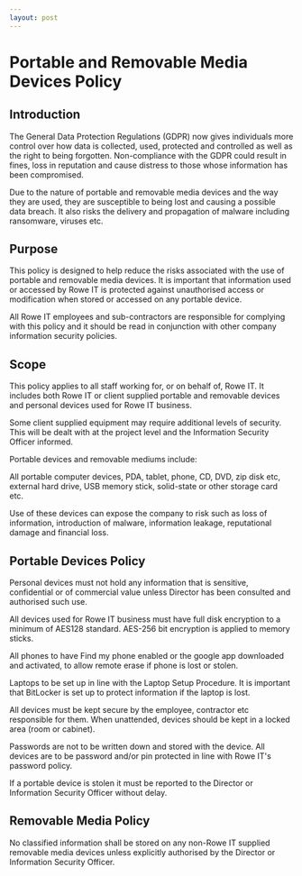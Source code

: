 ```yaml
---
layout: post
---
```


# Portable and Removable Media Devices Policy

## Introduction

The General Data Protection Regulations (GDPR) now gives individuals more control over how data is collected, used, protected and controlled as well as the right to being forgotten. Non-compliance with the GDPR could result in fines, loss in reputation and cause distress to those whose information has been compromised. 

Due to the nature of portable and removable media devices and the way they are used, they are susceptible to being lost and causing a possible data breach. It also risks the delivery and propagation of malware including ransomware, viruses etc. 

## Purpose

This policy is designed to help reduce the risks associated with the use of portable and removable media devices. It is important that information used or accessed by Rowe IT is protected against unauthorised access or modification when stored or accessed on any portable device.  

All Rowe IT employees and sub-contractors are responsible for complying with this policy and it should be read in conjunction with other company information security policies. 

## Scope

This policy applies to all staff working for, or on behalf of, Rowe IT. It includes both Rowe IT or client supplied portable and removable devices and personal devices used for Rowe IT business. 

Some client supplied equipment may require additional levels of security. This will be dealt with at the project level and the Information Security Officer informed. 

Portable devices and removable mediums include: 

All portable computer devices, PDA, tablet, phone, CD, DVD, zip disk etc, external hard drive, USB memory stick, solid-state or other storage card etc. 

Use of these devices can expose the company to risk such as loss of information, introduction of malware, information leakage, reputational damage and financial loss. 

## Portable Devices Policy

Personal devices must not hold any information that is sensitive, confidential or of commercial value unless Director has been consulted and authorised such use. 

All devices used for Rowe IT business must have full disk encryption to a minimum of AES128 standard. AES-256 bit encryption is applied to memory sticks.  

All phones to have Find my phone enabled or the google app downloaded and activated, to allow remote erase if phone is lost or stolen. 

Laptops to be set up in line with the Laptop Setup Procedure. It is important that BitLocker is set up to protect information if the laptop is lost. 

All devices must be kept secure by the employee, contractor etc responsible for them. When unattended, devices should be kept in a locked area (room or cabinet). 

Passwords are not to be written down and stored with the device. All devices are to be password and/or pin protected in line with Rowe IT's password policy. 

If a portable device is stolen it must be reported to the Director or Information Security Officer without delay. 

## Removable Media Policy

No classified information shall be stored on any non-Rowe IT supplied removable media devices unless explicitly authorised by the Director or Information Security Officer.

